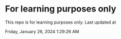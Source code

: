 # For learning purposes only
This repo is for learning purposes only.
Last updated at

Friday, January 26, 2024 1:29:26 AM

